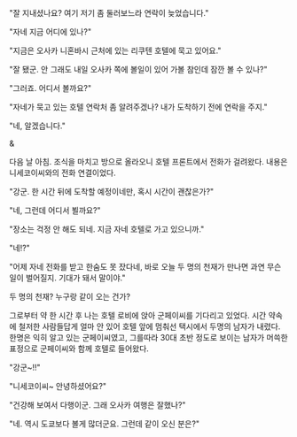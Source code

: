"잘 지내셨나요? 여기 저기 좀 둘러보느라 연락이 늦었습니다."

"자네 지금 어디에 있나?"

"지금은 오사카 니혼바시 근처에 있는 리쿠텐 호텔에 묵고 있어요."

"잘 됐군. 안 그래도 내일 오사카 쪽에 볼일이 있어 가볼 참인데 잠깐 볼 수 있나?"

"그러죠. 어디서 볼까요?"

"자네가 묵고 있는 호텔 연락처 좀 알려주겠나? 내가 도착하기 전에 연락을 주지."

"네, 알겠습니다."

&

다음 날 아침. 조식을 마치고 방으로 올라오니 호텔 프론트에서 전화가 걸려왔다. 내용은 니세코이씨와의 전화 연결이었다. 

"강군. 한 시간 뒤에 도착할 예정이네만, 혹시 시간이 괜찮은가?"

"네, 그런데 어디서 뵐까요?"

"장소는 걱정 안 해도 되네. 지금 자네 호텔로 가고 있으니까."

"네!?"

"어제 자네 전화를 받고 한숨도 못 잤다네, 바로 오늘 두 명의 천재가 만나면 과연 무슨 일이 벌어질지. 기대가 돼서 말이야."

두 명의 천재? 누구랑 같이 오는 건가?

그로부터 약 한 시간 후 나는 호텔 로비에 앉아 군페이씨를 기다리고 있었다. 시간 약속에 철저한 사람들답게 얼마 안 있어 호텔 앞에 멈춰선 택시에서 두명의 남자가 내렸다. 한명은 익히 알고 있는 군페이씨였고, 그를따라 30대 초반 정도로 보이는 남자가 머쓱한 표정으로 군페이씨와 함께 호텔로 들어왔다.

"강군~!!"

"니세코이씨~ 안녕하셨어요?"

"건강해 보여서 다행이군. 그래 오사카 여행은 잘했나?"

"네. 역시 도쿄보다 볼게 많더군요. 그런데 같이 오신 분은?"